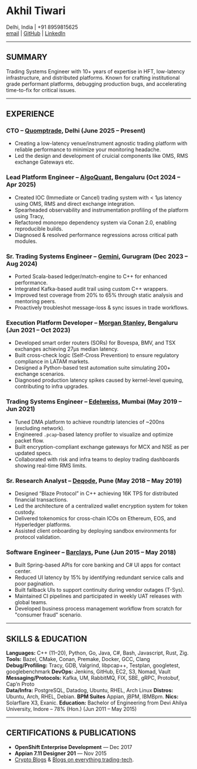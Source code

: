 # **Akhil Tiwari**

Delhi, India | +91 8959815625  
[email](mailto:akhiltiwari.13@gmail.com) | [GitHub](https://github.com/akhiltiwari13) | [LinkedIn](https://www.linkedin.com/in/akhiltiwari-13/)

---

## **SUMMARY**

Trading Systems Engineer with 10+ years of expertise in HFT, low-latency infrastructure, and distributed platforms. Known for crafting institutional grade performant platforms, debugging production bugs, and accelerating time-to-fix for critical issues.

---

## **EXPERIENCE**
### **CTO – [Quomptrade](https://www.quomptrade.com/), Delhi (June 2025 – Present)**

- Creating a low-latency venue/instrument agnostic trading platform with reliable performance to minimize your monitoring headache.
- Led the design and development of cruicial components like OMS, RMS exchange Gateways etc.

### **Lead Platform Engineer – [AlgoQuant](https://www.algoquantfintech.com/), Bengaluru (Oct 2024 – Apr 2025)**

- Created IOC (Immediate or Cancel) trading system with < 1μs latency using OMS, RMS and direct exchange integration.
- Spearheaded observability and instrumentation profiling of the platform using Tracy,
- Refactored monorepo dependency system via Conan 2.0, enabling reproducible builds.
- Diagnosed & resolved performance regressions across critical path modules.

### **Sr. Trading Systems Engineer – [Gemini](https://www.gemini.com/), Gurugram (Dec 2023 – Aug 2024)**

- Ported Scala-based ledger/match-engine to C++ for enhanced performance.
- Integrated Kafka-based audit trail using custom C++ wrappers.
- Improved test coverage from 20% to 65% through static analysis and mentoring peers.
- Proactively troubleshot message-loss & sync issues in trade workflows.

### **Execution Platform Developer – [Morgan Stanley](https://www.morganstanley.com/), Bengaluru (Jun 2021 – Oct 2023)**

- Developed smart order routers (SORs) for Bovespa, BMV, and TSX exchanges achieving 27μs median latency.
- Built cross-check logic (Self-Cross Prevention) to ensure regulatory compliance in LATAM markets.
- Designed a Python-based test automation suite simulating 200+ exchange scenarios.
- Diagnosed production latency spikes caused by kernel-level queuing, contributing to infra upgrades.

### **Trading Systems Engineer – [Edelweiss](https://www.edelweissfin.com/), Mumbai (May 2019 – Jun 2021)**

- Tuned DMA platform to achieve roundtrip latencies of ~200ns (excluding network).
- Engineered `.pcap`-based latency profiler to visualize and optimize packet flow.
- Built encryption-compliant exchange gateways for MCX and NSE as per updated specs.
- Collaborated with risk and infra teams to deploy trading dashboards showing real-time RMS limits.

### **Sr. Research Analyst – [Deqode](https://deqode.com/), Pune (May 2018 – May 2019)**

- Designed “Blaze Protocol” in C++ achieving 16K TPS for distributed financial transactions.
- Led the architecture of a centralized wallet encryption system for token custody.
- Delivered tokenomics for cross-chain ICOs on Ethereum, EOS, and Hyperledger platforms.
- Assisted client onboarding by deploying sandbox environments for protocol validation.

### **Software Engineer – [Barclays](https://home.barclays/), Pune (Jun 2015 – May 2018)**

- Built Spring-based APIs for core banking and C# UI apps for contact center.
- Reduced UI latency by 15% by identifying redundant service calls and poor pagination.
- Built fallback UIs to support continuity during vendor outages (T-Sys).
- Maintained CI pipelines and participated in weekly UAT releases with global teams.
- Developed business process management workflow from scratch for "consumer fraud" scenario.

---

## **SKILLS & EDUCATION**

**Languages:** C++ (11–20), Python, Go, Java, C#, Bash, Javascript, Rust, Zig.
**Tools:** Bazel, CMake, Conan, Premake, Docker, GCC, Clang
**Debug/Profiling:** Tracy, GDB, Valgrind, libpcap++, Testplan, googletest, googlebenchmark
**DevOps:** Jenkins, GitHub, EC2, S3, Nomad, Vault
**Messaging/Protocols:** Kafka, UM, RabbitMQ, FIX, SBE, gRPC, Protobuf, Cap’n Proto  
**Data/Infra:** PostgreSQL, Datadog, Ubuntu, RHEL, Arch Linux
**Distros:** Ubuntu, Arch, RHEL, Debian.
**BPM Suites** Appian, jBPM, IBMBpm.
**Nics:** Solarflare X3, Exanic.
**Education:** Bachelor of Engineering from Devi Ahilya University, Indore – 78% (Hon.) (Jun 2011 – May 2015)

---

## **CERTIFICATIONS & PUBLICATIONS**

- **OpenShift Enterprise Development** — Dec 2017
- **Appian 7.11 Designer 201** — Nov 2015
- [Crypto Blogs](https://deqode.com/blog/2019/02/12/eosio-smart-contracts/) & [Blogs on everything trading-tech](https://quomptrade.com/blog).
